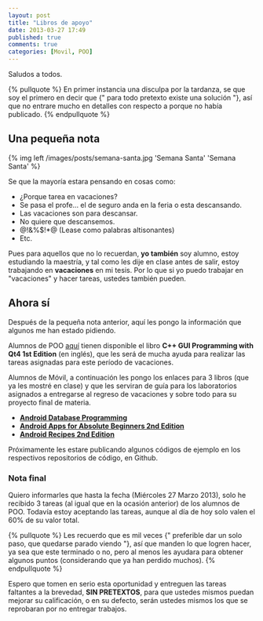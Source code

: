 ```yaml
---
layout: post
title: "Libros de apoyo"
date: 2013-03-27 17:49
published: true
comments: true
categories: [Movil, POO]
---
```


Saludos a todos.

{% pullquote %}
En primer instancia una disculpa por la tardanza, se que soy el primero en decir que {" para todo pretexto existe una solución "}, así que no entrare mucho en detalles con respecto a porque no había publicado.
{% endpullquote %}

<!-- more -->

## Una pequeña nota
{% img left /images/posts/semana-santa.jpg 'Semana Santa' 'Semana Santa' %}

Se que la mayoría estara pensando en cosas como:

- ¿Porque tarea en vacaciones?
- Se pasa el profe... el de seguro anda en la feria o esta descansando.
- Las vacaciones son para descansar.
- No quiere que descansemos.
- @!&%$!*@ (Lease como palabras altisonantes)
- Etc.

Pues para aquellos que no lo recuerdan, __yo también__ soy alumno, estoy estudiando la maestría, y tal como les dije en clase antes de salir, estoy trabajando en __vacaciones__ en mi tesis. Por lo que si yo puedo trabajar en "vacaciones" y hacer tareas, ustedes también pueden.

## Ahora sí

Después de la pequeña nota anterior, aquí les pongo la información que algunos me han estado pidiendo.

Alumnos de POO [aquí](http://dl.dropbox.com/u/1131727/Octopress/Books/C%2B%2B-GUI-Programming-with-Qt-4-1st-ed.pdf) tienen disponible el libro __C++ GUI Programming with Qt4 1st Edition__ (en inglés), que les será de mucha ayuda para realizar las tareas asignadas para este período de vacaciones.

Alumnos de Móvil, a continuación les pongo los enlaces para 3 libros (que ya les mostré en clase) y que les serviran de guía para los laboratorios asignados a entregarse al regreso de vacaciones y sobre todo para su proyecto final de materia.

- __[Android Database Programming](http://dl.dropbox.com/u/1131727/Octopress/Books/Android%20Database%20Programming.pdf)__
- __[Android Apps for Absolute Beginners 2nd Edition](http://dl.dropbox.com/u/1131727/Octopress/Books/android_apps_for_absolute_beginners_2nd_edition.pdf)__
- __[Android Recipes 2nd Edition](http://dl.dropbox.com/u/1131727/Octopress/Books/android_recipes_2nd_edition.pdf)__

Próximamente les estare publicando algunos códigos de ejemplo en los respectivos repositorios de código, en Github.

### Nota final
Quiero informarles que hasta la fecha (Miércoles 27 Marzo 2013), solo he recibido 3 tareas (al igual que en la ocasión anterior) de los alumnos de POO. Todavía estoy aceptando las tareas, aunque al día de hoy solo valen el 60% de su valor total.

{% pullquote %}
Les recuerdo que es mil veces {" preferible dar un solo paso, que quedarse parado viendo "}, así que manden lo que logren hacer, ya sea que este terminado o no, pero al menos les ayudara para obtener algunos puntos (considerando que ya han perdido muchos).
{% endpullquote %}

Espero que tomen en serio esta oportunidad y entreguen las tareas faltantes a la brevedad, __SIN PRETEXTOS__, para que ustedes mismos puedan mejorar su calificación, o en su defecto, serán ustedes mismos los que se reprobaran por no entregar trabajos.